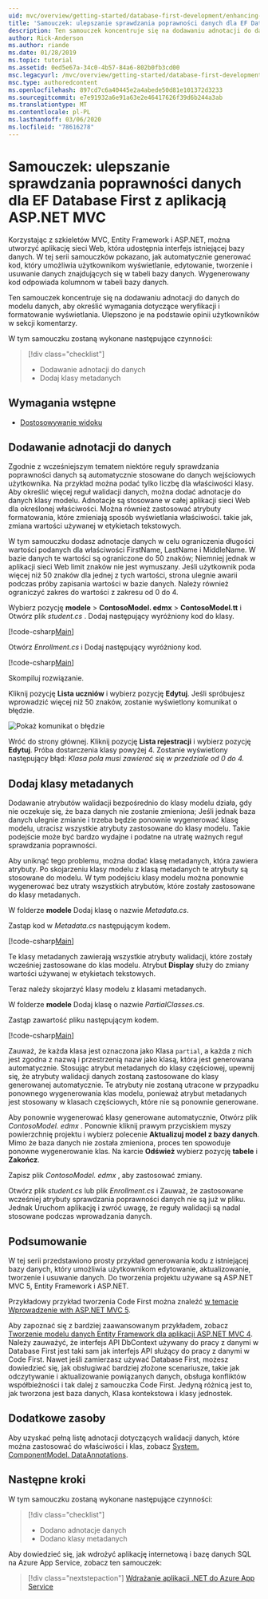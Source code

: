 ```yaml
---
uid: mvc/overview/getting-started/database-first-development/enhancing-data-validation
title: 'Samouczek: ulepszanie sprawdzania poprawności danych dla EF Database First z aplikacją ASP.NET MVC'
description: Ten samouczek koncentruje się na dodawaniu adnotacji do danych do modelu danych, aby określić wymagania dotyczące weryfikacji i formatowanie wyświetlania.
author: Rick-Anderson
ms.author: riande
ms.date: 01/28/2019
ms.topic: tutorial
ms.assetid: 0ed5e67a-34c0-4b57-84a6-802b0fb3cd00
msc.legacyurl: /mvc/overview/getting-started/database-first-development/enhancing-data-validation
msc.type: authoredcontent
ms.openlocfilehash: 897cd7c6a40445e2a4abede50d81e101372d3233
ms.sourcegitcommit: e7e91932a6e91a63e2e46417626f39d6b244a3ab
ms.translationtype: MT
ms.contentlocale: pl-PL
ms.lasthandoff: 03/06/2020
ms.locfileid: "78616278"
---
```

# <a name="tutorial-enhance-data-validation-for-ef-database-first-with-aspnet-mvc-app"></a>Samouczek: ulepszanie sprawdzania poprawności danych dla EF Database First z aplikacją ASP.NET MVC

Korzystając z szkieletów MVC, Entity Framework i ASP.NET, można utworzyć aplikację sieci Web, która udostępnia interfejs istniejącej bazy danych. W tej serii samouczków pokazano, jak automatycznie generować kod, który umożliwia użytkownikom wyświetlanie, edytowanie, tworzenie i usuwanie danych znajdujących się w tabeli bazy danych. Wygenerowany kod odpowiada kolumnom w tabeli bazy danych.

Ten samouczek koncentruje się na dodawaniu adnotacji do danych do modelu danych, aby określić wymagania dotyczące weryfikacji i formatowanie wyświetlania. Ulepszono je na podstawie opinii użytkowników w sekcji komentarzy.

W tym samouczku zostaną wykonane następujące czynności:

> [!div class="checklist"]
> * Dodawanie adnotacji do danych
> * Dodaj klasy metadanych

## <a name="prerequisites"></a>Wymagania wstępne

* [Dostosowywanie widoku](customizing-a-view.md)

## <a name="add-data-annotations"></a>Dodawanie adnotacji do danych

Zgodnie z wcześniejszym tematem niektóre reguły sprawdzania poprawności danych są automatycznie stosowane do danych wejściowych użytkownika. Na przykład można podać tylko liczbę dla właściwości klasy. Aby określić więcej reguł walidacji danych, można dodać adnotacje do danych klasy modelu. Adnotacje są stosowane w całej aplikacji sieci Web dla określonej właściwości. Można również zastosować atrybuty formatowania, które zmieniają sposób wyświetlania właściwości. takie jak, zmiana wartości używanej w etykietach tekstowych.

W tym samouczku dodasz adnotacje danych w celu ograniczenia długości wartości podanych dla właściwości FirstName, LastName i MiddleName. W bazie danych te wartości są ograniczone do 50 znaków; Niemniej jednak w aplikacji sieci Web limit znaków nie jest wymuszany. Jeśli użytkownik poda więcej niż 50 znaków dla jednej z tych wartości, strona ulegnie awarii podczas próby zapisania wartości w bazie danych. Należy również ograniczyć zakres do wartości z zakresu od 0 do 4.

Wybierz pozycję **modele** > **ContosoModel. edmx** > **ContosoModel.tt** i Otwórz plik *student.cs* . Dodaj następujący wyróżniony kod do klasy.

[!code-csharp[Main](enhancing-data-validation/samples/sample1.cs?highlight=5,15,17,20)]

Otwórz *Enrollment.cs* i Dodaj następujący wyróżniony kod.

[!code-csharp[Main](enhancing-data-validation/samples/sample2.cs?highlight=5,10)]

Skompiluj rozwiązanie.

Kliknij pozycję **Lista uczniów** i wybierz pozycję **Edytuj**. Jeśli spróbujesz wprowadzić więcej niż 50 znaków, zostanie wyświetlony komunikat o błędzie.

![Pokaż komunikat o błędzie](enhancing-data-validation/_static/image1.png)

Wróć do strony głównej. Kliknij pozycję **Lista rejestracji** i wybierz pozycję **Edytuj**. Próba dostarczenia klasy powyżej 4. Zostanie wyświetlony następujący błąd: *Klasa pola musi zawierać się w przedziale od 0 do 4.*

## <a name="add-metadata-classes"></a>Dodaj klasy metadanych

Dodawanie atrybutów walidacji bezpośrednio do klasy modelu działa, gdy nie oczekuje się, że baza danych nie zostanie zmieniona; Jeśli jednak baza danych ulegnie zmianie i trzeba będzie ponownie wygenerować klasę modelu, utracisz wszystkie atrybuty zastosowane do klasy modelu. Takie podejście może być bardzo wydajne i podatne na utratę ważnych reguł sprawdzania poprawności.

Aby uniknąć tego problemu, można dodać klasę metadanych, która zawiera atrybuty. Po skojarzeniu klasy modelu z klasą metadanych te atrybuty są stosowane do modelu. W tym podejściu klasy modelu można ponownie wygenerować bez utraty wszystkich atrybutów, które zostały zastosowane do klasy metadanych.

W folderze **modele** Dodaj klasę o nazwie *Metadata.cs*.

Zastąp kod w *Metadata.cs* następującym kodem.

[!code-csharp[Main](enhancing-data-validation/samples/sample3.cs)]

Te klasy metadanych zawierają wszystkie atrybuty walidacji, które zostały wcześniej zastosowane do klas modelu. Atrybut **Display** służy do zmiany wartości używanej w etykietach tekstowych.

Teraz należy skojarzyć klasy modelu z klasami metadanych.

W folderze **modele** Dodaj klasę o nazwie *PartialClasses.cs*.

Zastąp zawartość pliku następującym kodem.

[!code-csharp[Main](enhancing-data-validation/samples/sample4.cs)]

Zauważ, że każda klasa jest oznaczona jako Klasa `partial`, a każda z nich jest zgodna z nazwą i przestrzenią nazw jako klasą, która jest generowana automatycznie. Stosując atrybut metadanych do klasy częściowej, upewnij się, że atrybuty walidacji danych zostaną zastosowane do klasy generowanej automatycznie. Te atrybuty nie zostaną utracone w przypadku ponownego wygenerowania klas modelu, ponieważ atrybut metadanych jest stosowany w klasach częściowych, które nie są ponownie generowane.

Aby ponownie wygenerować klasy generowane automatycznie, Otwórz plik *ContosoModel. edmx* . Ponownie kliknij prawym przyciskiem myszy powierzchnię projektu i wybierz polecenie **Aktualizuj model z bazy danych**. Mimo że baza danych nie została zmieniona, proces ten spowoduje ponowne wygenerowanie klas. Na karcie **Odśwież** wybierz pozycję **tabele** i **Zakończ**.

Zapisz plik *ContosoModel. edmx* , aby zastosować zmiany.

Otwórz plik *student.cs* lub plik *Enrollment.cs* i Zauważ, że zastosowane wcześniej atrybuty sprawdzania poprawności danych nie są już w pliku. Jednak Uruchom aplikację i zwróć uwagę, że reguły walidacji są nadal stosowane podczas wprowadzania danych.

## <a name="conclusion"></a>Podsumowanie

W tej serii przedstawiono prosty przykład generowania kodu z istniejącej bazy danych, który umożliwia użytkownikom edytowanie, aktualizowanie, tworzenie i usuwanie danych. Do tworzenia projektu używane są ASP.NET MVC 5, Entity Framework i ASP.NET. 

Przykładowy przykład tworzenia Code First można znaleźć [w temacie Wprowadzenie with ASP.NET MVC 5](../introduction/getting-started.md). 

Aby zapoznać się z bardziej zaawansowanym przykładem, zobacz [Tworzenie modelu danych Entity Framework dla aplikacji ASP.NET MVC 4](../getting-started-with-ef-using-mvc/creating-an-entity-framework-data-model-for-an-asp-net-mvc-application.md). Należy zauważyć, że interfejs API DbContext używany do pracy z danymi w Database First jest taki sam jak interfejs API służący do pracy z danymi w Code First. Nawet jeśli zamierzasz używać Database First, możesz dowiedzieć się, jak obsługiwać bardziej złożone scenariusze, takie jak odczytywanie i aktualizowanie powiązanych danych, obsługa konfliktów współbieżności i tak dalej z samouczka Code First. Jedyną różnicą jest to, jak tworzona jest baza danych, Klasa kontekstowa i klasy jednostek.

## <a name="additional-resources"></a>Dodatkowe zasoby

Aby uzyskać pełną listę adnotacji dotyczących walidacji danych, które można zastosować do właściwości i klas, zobacz [System. ComponentModel. DataAnnotations](https://msdn.microsoft.com/library/system.componentmodel.dataannotations.aspx).

## <a name="next-steps"></a>Następne kroki

W tym samouczku zostaną wykonane następujące czynności:

> [!div class="checklist"]
> * Dodano adnotacje danych
> * Dodano klasy metadanych

Aby dowiedzieć się, jak wdrożyć aplikację internetową i bazę danych SQL na Azure App Service, zobacz ten samouczek:
> [!div class="nextstepaction"]
> [Wdrażanie aplikacji .NET do Azure App Service](/azure/app-service/app-service-web-tutorial-dotnet-sqldatabase/)
